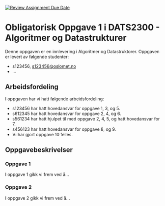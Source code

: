 [![Review Assignment Due Date](https://classroom.github.com/assets/deadline-readme-button-22041afd0340ce965d47ae6ef1cefeee28c7c493a6346c4f15d667ab976d596c.svg)](https://classroom.github.com/a/VjzRkYWj)
# Obligatorisk Oppgave 1 i DATS2300 - Algoritmer og Datastrukturer

Denne oppgaven er en innlevering i Algoritmer og Datastruktorer.
Oppgaven er levert av følgende studenter:
* s123456, s123456@oslomet.no
* ...

## Arbeidsfordeling
I oppgaven har vi hatt følgende arbeidsfordeling:
* s123456 har hatt hovedansvar for oppgave 1, 3, og 5.
* s612345 har hatt hovedansvar for oppgave 2, 4, og 6.
* s561234 har hatt hjulpet til med oppgave 2, 4, 5, og hatt hovedansvar for 7.
* s456123 har hatt hovedansvar for oppgave 8, og 9.
* Vi har gjort oppgave 10 felles.

## Oppgavebeskrivelser

### Oppgave 1
I oppgave 1 gikk vi frem ved å...

### Oppgave 2
I oppgave 2 gikk vi frem ved å...